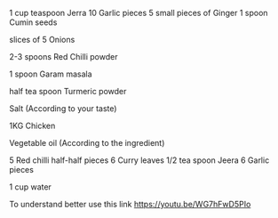 1 cup teaspoon Jerra
10 Garlic pieces
5 small pieces of Ginger
1 spoon Cumin seeds

slices of 5 Onions

2-3 spoons Red Chilli powder

1 spoon Garam masala

half tea spoon Turmeric powder

Salt (According to your taste)

1KG Chicken

Vegetable oil (According to the ingredient)

5 Red chilli half-half pieces
6 Curry leaves
1/2 tea spoon Jeera
6 Garlic pieces

1 cup water

To understand better use this link
https://youtu.be/WG7hFwD5PIo

